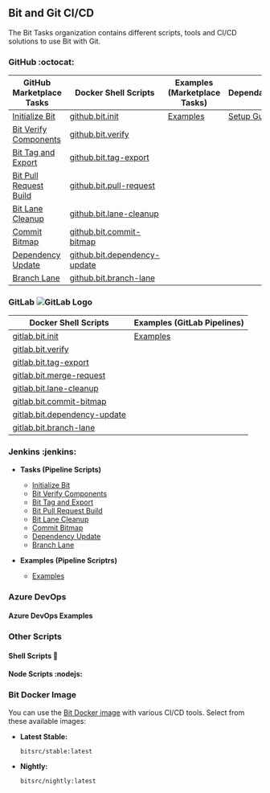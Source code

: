 ## Bit and Git CI/CD

The Bit Tasks organization contains different scripts, tools and CI/CD solutions to use Bit with Git.

### GitHub :octocat:

| GitHub Marketplace Tasks | Docker Shell Scripts | Examples (Marketplace Tasks) | Dependabot |
|---------------------------|-----------------------------|---------------------------|------------|
| [Initialize Bit](https://github.com/bit-tasks/init) | [github.bit.init](https://github.com/bit-tasks/bit-docker-image/blob/main/scripts/github.bit.init) | [Examples](https://github.com/bit-tasks/github-action-examples) | [Setup Guide](https://github.com/bit-tasks/dependabot) |
| [Bit Verify Components](https://github.com/bit-tasks/verify) | [github.bit.verify](https://github.com/bit-tasks/bit-docker-image/blob/main/scripts/github.bit.verify) | | |
| [Bit Tag and Export](https://github.com/bit-tasks/tag-export) | [github.bit.tag-export](https://github.com/bit-tasks/bit-docker-image/blob/main/scripts/github.bit.tag-export) | | |
| [Bit Pull Request Build](https://github.com/bit-tasks/pull-request) | [github.bit.pull-request](https://github.com/bit-tasks/bit-docker-image/blob/main/scripts/github.bit.pull-request) | | |
| [Bit Lane Cleanup](https://github.com/bit-tasks/lane-cleanup) | [github.bit.lane-cleanup](https://github.com/bit-tasks/bit-docker-image/blob/main/scripts/github.bit.lane-cleanup) | | |
| [Commit Bitmap](https://github.com/bit-tasks/commit-bitmap) | [github.bit.commit-bitmap](https://github.com/bit-tasks/bit-docker-image/blob/main/scripts/github.bit.commit-bitmap) | | |
| [Dependency Update](https://github.com/bit-tasks/dependency-update) | [github.bit.dependency-update](https://github.com/bit-tasks/bit-docker-image/blob/main/scripts/github.bit.dependency-update) | | |
| [Branch Lane](https://github.com/bit-tasks/branch-lane) | [github.bit.branch-lane](https://github.com/bit-tasks/bit-docker-image/blob/main/scripts/github.bit.branch-lane) | | |



### GitLab ![GitLab Logo](https://docs.gitlab.com/assets/images/gitlab-logo-header.svg)

| Docker Shell Scripts | Examples (GitLab Pipelines) |
|-----------------------------|-----------------------------|
| [gitlab.bit.init](https://github.com/bit-tasks/bit-docker-image/blob/main/scripts/gitlab.bit.init) | [Examples](https://github.com/bit-tasks/gitlab-pipeline-examples) |
| [gitlab.bit.verify](https://github.com/bit-tasks/bit-docker-image/blob/main/scripts/gitlab.bit.verify) | |
| [gitlab.bit.tag-export](https://github.com/bit-tasks/bit-docker-image/blob/main/scripts/gitlab.bit.tag-export) | |
| [gitlab.bit.merge-request](https://github.com/bit-tasks/bit-docker-image/blob/main/scripts/gitlab.bit.merge-request) | |
| [gitlab.bit.lane-cleanup](https://github.com/bit-tasks/bit-docker-image/blob/main/scripts/gitlab.bit.lane-cleanup) | |
| [gitlab.bit.commit-bitmap](https://github.com/bit-tasks/bit-docker-image/blob/main/scripts/gitlab.bit.commit-bitmap) | |
| [gitlab.bit.dependency-update](https://github.com/bit-tasks/bit-docker-image/blob/main/scripts/gitlab.bit.dependency-update) | |
| [gitlab.bit.branch-lane](https://github.com/bit-tasks/bit-docker-image/blob/main/scripts/gitlab.bit.branch-lane) | |


### Jenkins :jenkins:

- **Tasks (Pipeline Scripts)**
  - [Initialize Bit](https://github.com/bit-tasks/jenkins-examples/blob/main/jenkins-files/bit-init)
  - [Bit Verify Components ](https://github.com/bit-tasks/jenkins-examples/blob/main/jenkins-files/verify)
  - [Bit Tag and Export](https://github.com/bit-tasks/jenkins-examples/blob/main/jenkins-files/tag-export)
  - [Bit Pull Request Build  ](https://github.com/bit-tasks/jenkins-examples/blob/main/jenkins-files/pull-request)
  - [Bit Lane Cleanup  ](https://github.com/bit-tasks/jenkins-examples/blob/main/jenkins-files/lane-cleanup)
  - [Commit Bitmap  ](https://github.com/bit-tasks/jenkins-examples/blob/main/jenkins-files/commit-bitmap)
  - [Dependency Update](https://github.com/bit-tasks/jenkins-examples/blob/main/jenkins-files/dependency-update)
  - [Branch Lane](https://github.com/bit-tasks/jenkins-examples/blob/main/jenkins-files/branch-lane)


- **Examples (Pipeline Scriptrs)**
  - [Examples](https://github.com/bit-tasks/jenkins-examples)


### Azure DevOps

#### Azure DevOps Examples


### Other Scripts


#### Shell Scripts :shell:


#### Node Scripts :nodejs:



### Bit Docker Image
You can use the [Bit Docker image](https://github.com/bit-tasks/bit-docker-image) with various CI/CD tools. Select from these available images:

- **Latest Stable:** 
  ```
  bitsrc/stable:latest
  ```
  
- **Nightly:** 
  ```bash
  bitsrc/nightly:latest
  ```

